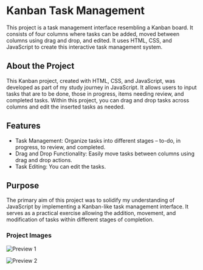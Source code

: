 # Kanban Task Management

This project is a task management interface resembling a Kanban board. It consists of four columns where tasks can be added, moved between columns using drag and drop, and edited. It uses HTML, CSS, and JavaScript to create this interactive task management system.


## About the Project
This Kanban project, created with HTML, CSS, and JavaScript, was developed as part of my study journey in JavaScript. It allows users to input tasks that are to be done, those in progress, items needing review, and completed tasks. Within this project, you can drag and drop tasks across columns and edit the inserted tasks as needed.


## Features
- Task Management: Organize tasks into different stages – to-do, in progress, to review, and completed.
- Drag and Drop Functionality: Easily move tasks between columns using drag  and drop actions.
- Task Editing: You can edit the tasks.


## Purpose
The primary aim of this project was to solidify my understanding of JavaScript by implementing a Kanban-like task management interface. It serves as a practical exercise allowing the addition, movement, and modification of tasks within different stages of completion.



### Project Images

![Preview 1](https://lh3.googleusercontent.com/pw/ABLVV85uLWCOVvWCEGOl4pqZ67qwELsk5Y3Qjp1pq2e4rvv3Yl5QbQih7oNqkyuIZ_vnTUiH0QbyJ5pBOTJKSLAKgt80kVKpbDv22zPqemN4_8atqIN7QNX5KEu6qs8m2Tyeej0Adimt2Y05XLw2vfwbsiEZg8Zii01aFeGESNj8J6vglPcmzwpxOM4s6NkYhfNeFnWW-OzZELi2gKN7sLv2DDU88QLh34O4kICx0sAkmdcFiOJhEkchMoRxUeFZCk3mVbTKfpq83Qcz1dfVOm1_gz28h6bDK_9RHKcwd_B06Czimbht9LQ_uJRt1OPwMARBaI7PF29CdxcqXLbRol6W6mn08OX9GyH-rLjC3nCftM9x_m4Jgwyq5CnffH8iH-7ElRj3_3Xgi9Nf1x2TkxJ-ESefprcHT6zWavH2sl3qpiKH8y1Z8KdAZOEC-bnQnfseJVKN-Ot2Edk0UCctyYdLOvWkLEo7P0E5E0Xj7UxcTt7iZ7oQXM5NfSSrPUado0K7iL5ZbsaPnAU-uD982X5KDeJIRQHNhkQOL5FXo-onF3ryJoUafME4bqqLx4sj9NNdXMmQ1Gbe25R7l3AHLfQFxEowTatRucsIbTOOtHhzbmPQZ6aj26KHtvWo-FdWSkiCv81-X5MFElXGQ3MnG310Jk15FR427l5WQhlQHGSeXNSF1odj_Kbxx09S9cafB69tTyRgLY4Y85UrB2cG8d5W5BiM7D4DranzHesNutlRX-tJk1rAR3SUTYSnAuEJNJJNXgCTXchB02K8NDuwr5KMVNTOXRDAz0IgDVFHkRCy62wrbKojSn9iB3yqvnL6G4ooC26o7mBu7hMaZ3JuS5I-d0dYW3WVYo50yRIlzxbIjMwYec3mh5bGxcTeBUpk17jwv6b3YNEzcLD2fqSjwxo4Kmh2dH-6hBHPceMgYun5isn_hYLuEiVEUa8wvFEVOQ40hfqDh32DfAo=w1303-h613-s-no-gm?authuser=0)

![Preview 2](https://lh3.googleusercontent.com/pw/ABLVV86U5HhicKH81KWUHRt576fet9_MPiwgsNX8viBH5fIxLMSkKR6H9v_dIypX3UmDRe83-9DuQUrbVBXXUBsZ00731Wh9D-v4rGdL8_dJHFs3f4nteRRTIMej70B5s_ZkrdNiV6dizMSwDgdMGRMNkWsAoDZ3h0OOZvonyOoSB0GNqVVgCyUenBTFWXSbWg1XXOzN3JoqjdSWCN-HvB_Wyw7j_RFamiFjCwZPI7RRPKkllMaM31YUXs_7amr6wGUsCu976Oz7KEaDAUpXvTM_8eutx03rWIqWYRPO_8Afcu6qY9p61UGWw1C5uhQcK5UWLFXWSwL6AAyZpdkLJAXuEL4TVniZg62b_mMYdP1iBG_uOeucAqCHSEOIfp8Hxj_IUjvuFrWnFvbAzD8vHPZTDtWs09BHMIEJnl8dhRQ-wSwHOPq8nxy11OZaHa5dh4PJVAytgeM7xBKn4LR4sEXOz80wK3M1sStqGr98yiGjmyMdFehKhS4hHb7m7WbKKa25IHoqAh6yzHpBhl4nIwsgiUEag1DxtUMnXHcYS-OinKgePY9CU8qWVSDGjV09wA1ftgBsU1P0V_ytF1lhCE4GagR-YgCPiPXfp6nAhIUKnmffKpoX6vnY6M1twJDguQNpaDvDjL9MJq5U9q7-AX3m5583jVxReMHIA2JtKNlBBYqD4z1w8-dKDAvsaGwkvkArf5VURBYGuy7ZWK1vQqeKrHR7hRQicLxyIwFeNiN9BmcdTP5_qb4ZU6_LnRiXk956DlxhFshpOK8vU1cV-HFC-w1F7P9k2EEk3-nPL5_xXMhClBM4vNzXCDWPTwSh9psbs54v0MTQkWM-K4khdlbQitA7a5toinBZrtlShuEBJ7Ip5cB1zi3zRxiMw4wzvdtsAp2_Bd3Opebfj0fiUhjOTNw30cHfNK8p3x7bOjgyIC6TbGpM9FFrmIpmkJrKEYtT7flfvQtmoNI=w1304-h611-s-no-gm?authuser=0)
